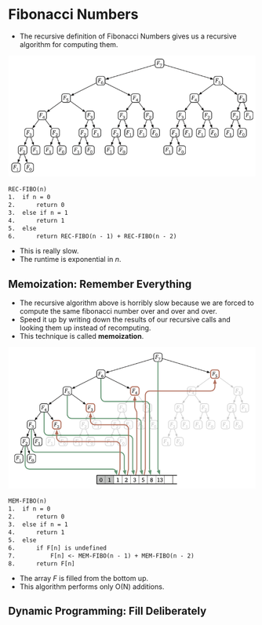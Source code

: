 # Fibonacci Numbers
- The recursive definition of Fibonacci Numbers gives us a recursive algorithm for computing them.

![alt text](https://github.com/eyc94/Notes/blob/master/images/fibo_recursive.png "Image of fibonacci tree using recursion")

```
REC-FIBO(n)
1.  if n = 0
2.      return 0
3.  else if n = 1
4.      return 1
5.  else
6.      return REC-FIBO(n - 1) + REC-FIBO(n - 2)
```

- This is really slow.
- The runtime is exponential in *n*.

## Memoization: Remember Everything
- The recursive algorithm above is horribly slow because we are forced to compute the same fibonacci number over and over and over.
- Speed it up by writing down the results of our recursive calls and looking them up instead of recomputing.
- This technique is called **memoization**.

![alt text](https://github.com/eyc94/Notes/blob/master/images/fibo_memo.png "Image of fibonacci tree using memoization")

```
MEM-FIBO(n)
1.  if n = 0
2.      return 0
3.  else if n = 1
4.      return 1
5.  else
6.      if F[n] is undefined
7.          F[n] <- MEM-FIBO(n - 1) + MEM-FIBO(n - 2)
8.      return F[n]
```

- The array *F* is filled from the bottom up.
- This algorithm performs only O(N) additions.

## Dynamic Programming: Fill Deliberately
